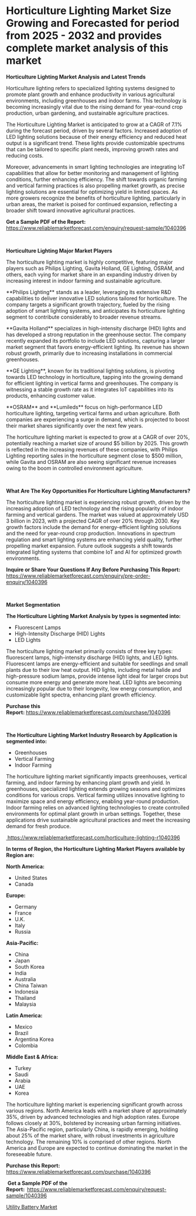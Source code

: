 <p><h1>Horticulture Lighting Market Size Growing and Forecasted for period from 2025 - 2032 and provides complete market analysis of this market</h1></p><p><strong>Horticulture Lighting Market Analysis and Latest Trends</strong></p>
<p><p>Horticulture lighting refers to specialized lighting systems designed to promote plant growth and enhance productivity in various agricultural environments, including greenhouses and indoor farms. This technology is becoming increasingly vital due to the rising demand for year-round crop production, urban gardening, and sustainable agriculture practices. </p><p>The Horticulture Lighting Market is anticipated to grow at a CAGR of 7.1% during the forecast period, driven by several factors. Increased adoption of LED lighting solutions because of their energy efficiency and reduced heat output is a significant trend. These lights provide customizable spectrums that can be tailored to specific plant needs, improving growth rates and reducing costs.</p><p>Moreover, advancements in smart lighting technologies are integrating IoT capabilities that allow for better monitoring and management of lighting conditions, further enhancing efficiency. The shift towards organic farming and vertical farming practices is also propelling market growth, as precise lighting solutions are essential for optimizing yield in limited spaces. As more growers recognize the benefits of horticulture lighting, particularly in urban areas, the market is poised for continued expansion, reflecting a broader shift toward innovative agricultural practices.</p></p>
<p><strong>Get a Sample PDF of the Report:&nbsp;</strong> <a href="https://www.reliablemarketforecast.com/enquiry/request-sample/1040396?utm_campaign=2452&utm_medium=2&utm_source=Github&utm_content=ia&utm_term=13022025&utm_id=horticulture-lighting">https://www.reliablemarketforecast.com/enquiry/request-sample/1040396</a></p>
<p>&nbsp;</p>
<p><strong>Horticulture Lighting Major Market Players</strong></p>
<p><p>The horticulture lighting market is highly competitive, featuring major players such as Philips Lighting, Gavita Holland, GE Lighting, OSRAM, and others, each vying for market share in an expanding industry driven by increasing interest in indoor farming and sustainable agriculture.</p><p>**Philips Lighting** stands as a leader, leveraging its extensive R&D capabilities to deliver innovative LED solutions tailored for horticulture. The company targets a significant growth trajectory, fueled by the rising adoption of smart lighting systems, and anticipates its horticulture lighting segment to contribute considerably to broader revenue streams.</p><p>**Gavita Holland** specializes in high-intensity discharge (HID) lights and has developed a strong reputation in the greenhouse sector. The company recently expanded its portfolio to include LED solutions, capturing a larger market segment that favors energy-efficient lighting. Its revenue has shown robust growth, primarily due to increasing installations in commercial greenhouses.</p><p>**GE Lighting**, known for its traditional lighting solutions, is pivoting towards LED technology in horticulture, tapping into the growing demand for efficient lighting in vertical farms and greenhouses. The company is witnessing a stable growth rate as it integrates IoT capabilities into its products, enhancing customer value.</p><p>**OSRAM** and **Lumileds** focus on high-performance LED horticulture lighting, targeting vertical farms and urban agriculture. Both companies are experiencing a surge in demand, which is projected to boost their market shares significantly over the next few years.</p><p>The horticulture lighting market is expected to grow at a CAGR of over 20%, potentially reaching a market size of around $5 billion by 2025. This growth is reflected in the increasing revenues of these companies, with Philips Lighting reporting sales in the horticulture segment close to $500 million, while Gavita and OSRAM are also seeing significant revenue increases owing to the boom in controlled environment agriculture.</p></p>
<p>&nbsp;</p>
<p><strong>What Are The Key Opportunities For Horticulture Lighting Manufacturers?</strong></p>
<p><p>The horticulture lighting market is experiencing robust growth, driven by the increasing adoption of LED technology and the rising popularity of indoor farming and vertical gardens. The market was valued at approximately USD 3 billion in 2023, with a projected CAGR of over 20% through 2030. Key growth factors include the demand for energy-efficient lighting solutions and the need for year-round crop production. Innovations in spectrum regulation and smart lighting systems are enhancing yield quality, further propelling market expansion. Future outlook suggests a shift towards integrated lighting systems that combine IoT and AI for optimized growth environments.</p></p>
<p><strong>Inquire or Share Your Questions If Any Before Purchasing This Report:</strong> <a href="https://www.reliablemarketforecast.com/enquiry/pre-order-enquiry/1040396?utm_campaign=2452&utm_medium=2&utm_source=Github&utm_content=ia&utm_term=13022025&utm_id=horticulture-lighting">https://www.reliablemarketforecast.com/enquiry/pre-order-enquiry/1040396</a></p>
<p>&nbsp;</p>
<p><strong>Market Segmentation</strong></p>
<p><strong>The Horticulture Lighting Market Analysis by types is segmented into:</strong></p>
<p><ul><li>Fluorescent Lamps</li><li>High-Intensity Discharge (HID) Lights</li><li>LED Lights</li></ul></p>
<p><p>The horticulture lighting market primarily consists of three key types: fluorescent lamps, high-intensity discharge (HID) lights, and LED lights. Fluorescent lamps are energy-efficient and suitable for seedlings and small plants due to their low heat output. HID lights, including metal halide and high-pressure sodium lamps, provide intense light ideal for larger crops but consume more energy and generate more heat. LED lights are becoming increasingly popular due to their longevity, low energy consumption, and customizable light spectra, enhancing plant growth efficiency.</p></p>
<p><strong>Purchase this Report:&nbsp;</strong><a href="https://www.reliablemarketforecast.com/purchase/1040396?utm_campaign=2452&utm_medium=2&utm_source=Github&utm_content=ia&utm_term=13022025&utm_id=horticulture-lighting">https://www.reliablemarketforecast.com/purchase/1040396</a></p>
<p>&nbsp;</p>
<p><strong>The Horticulture Lighting Market Industry Research by Application is segmented into:</strong></p>
<p><ul><li>Greenhouses</li><li>Vertical Farming</li><li>Indoor Farming</li></ul></p>
<p><p>The horticulture lighting market significantly impacts greenhouses, vertical farming, and indoor farming by enhancing plant growth and yield. In greenhouses, specialized lighting extends growing seasons and optimizes conditions for various crops. Vertical farming utilizes innovative lighting to maximize space and energy efficiency, enabling year-round production. Indoor farming relies on advanced lighting technologies to create controlled environments for optimal plant growth in urban settings. Together, these applications drive sustainable agricultural practices and meet the increasing demand for fresh produce.</p></p>
<p><a href="https://www.reliablemarketforecast.com/horticulture-lighting-r1040396?utm_campaign=2452&utm_medium=2&utm_source=Github&utm_content=ia&utm_term=13022025&utm_id=horticulture-lighting">&nbsp;https://www.reliablemarketforecast.com/horticulture-lighting-r1040396</a></p>
<p><strong>In terms of Region, the Horticulture Lighting Market Players available by Region are:</strong></p>
<p>
    <p> <strong> North America: </strong>
        <ul>
            <li>United States</li>
            <li>Canada</li>
        </ul>
        </p> 
    <p> <strong> Europe: </strong>
        <ul>
            <li>Germany</li>
            <li>France</li>
            <li>U.K.</li>
            <li>Italy</li>
            <li>Russia</li>
        </ul>
        </p> 
    <p> <strong> Asia-Pacific: </strong>
        <ul>
            <li>China</li>
            <li>Japan</li>
            <li>South Korea</li>
            <li>India</li>
            <li>Australia</li>
            <li>China Taiwan</li>
            <li>Indonesia</li>
            <li>Thailand</li>
            <li>Malaysia</li>
        </ul>
        </p> 
    <p> <strong> Latin America: </strong>
        <ul>
            <li>Mexico</li>
            <li>Brazil</li>
            <li>Argentina Korea</li>
            <li>Colombia</li>
        </ul>
        </p> 
    <p> <strong> Middle East & Africa: </strong>
        <ul>
            <li>Turkey</li>
            <li>Saudi</li>
            <li>Arabia</li>
            <li>UAE</li>
            <li>Korea</li>
        </ul>
    </p>
    </p>
<p><p>The horticulture lighting market is experiencing significant growth across various regions. North America leads with a market share of approximately 35%, driven by advanced technologies and high adoption rates. Europe follows closely at 30%, bolstered by increasing urban farming initiatives. The Asia-Pacific region, particularly China, is rapidly emerging, holding about 25% of the market share, with robust investments in agriculture technology. The remaining 10% is comprised of other regions. North America and Europe are expected to continue dominating the market in the foreseeable future.</p></p>
<p><strong>Purchase this Report: </strong><a href="https://www.reliablemarketforecast.com/purchase/1040396?utm_campaign=2452&utm_medium=2&utm_source=Github&utm_content=ia&utm_term=13022025&utm_id=horticulture-lighting">https://www.reliablemarketforecast.com/purchase/1040396</a></p>
<p>&nbsp;<strong>Get a Sample PDF of the Report:&nbsp;&nbsp;</strong><a href="https://www.reliablemarketforecast.com/enquiry/request-sample/1040396?utm_campaign=2452&utm_medium=2&utm_source=Github&utm_content=ia&utm_term=13022025&utm_id=horticulture-lighting">https://www.reliablemarketforecast.com/enquiry/request-sample/1040396</a></p>
<p><strong></strong></p>
<p><p><a href="https://github.com/donnettaletizia/Market-Research-Report-List-1/blob/main/utility-battery-market.md?utm_campaign=2452&utm_medium=2&utm_source=Github&utm_content=ia&utm_term=13022025&utm_id=horticulture-lighting">Utility Battery Market</a></p></p>